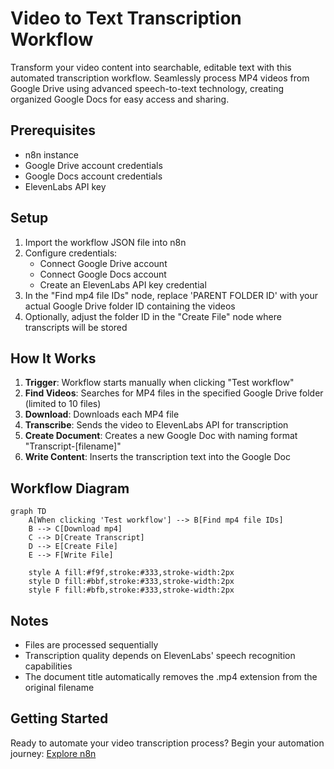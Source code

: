 # Video to Text Transcription Workflow

Transform your video content into searchable, editable text with this automated transcription workflow. Seamlessly process MP4 videos from Google Drive using advanced speech-to-text technology, creating organized Google Docs for easy access and sharing.

## Prerequisites

- n8n instance
- Google Drive account credentials
- Google Docs account credentials
- ElevenLabs API key

## Setup

1. Import the workflow JSON file into n8n
2. Configure credentials:
   - Connect Google Drive account
   - Connect Google Docs account
   - Create an ElevenLabs API key credential
3. In the "Find mp4 file IDs" node, replace 'PARENT FOLDER ID' with your actual Google Drive folder ID containing the videos
4. Optionally, adjust the folder ID in the "Create File" node where transcripts will be stored

## How It Works

1. **Trigger**: Workflow starts manually when clicking "Test workflow"
2. **Find Videos**: Searches for MP4 files in the specified Google Drive folder (limited to 10 files)
3. **Download**: Downloads each MP4 file
4. **Transcribe**: Sends the video to ElevenLabs API for transcription
5. **Create Document**: Creates a new Google Doc with naming format "Transcript-[filename]"
6. **Write Content**: Inserts the transcription text into the Google Doc

## Workflow Diagram

```mermaid
graph TD
    A[When clicking 'Test workflow'] --> B[Find mp4 file IDs]
    B --> C[Download mp4]
    C --> D[Create Transcript]
    D --> E[Create File]
    E --> F[Write File]

    style A fill:#f9f,stroke:#333,stroke-width:2px
    style D fill:#bbf,stroke:#333,stroke-width:2px
    style F fill:#bfb,stroke:#333,stroke-width:2px
```

## Notes

- Files are processed sequentially
- Transcription quality depends on ElevenLabs' speech recognition capabilities
- The document title automatically removes the .mp4 extension from the original filename

## Getting Started

Ready to automate your video transcription process? Begin your automation journey:
[Explore n8n](https://n8n.io/)
